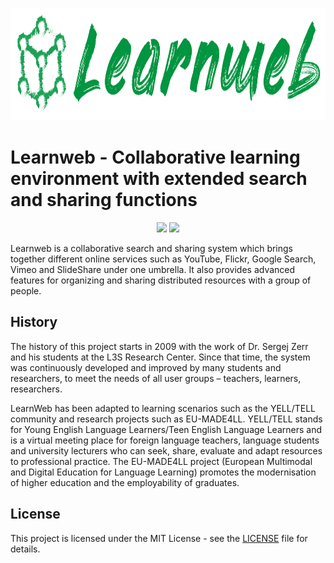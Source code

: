 <p style="text-align: center"><img src="./.github/logo.webp" height="180" alt="Interweb Logo"/></p>

# Learnweb - Collaborative learning environment with extended search and sharing functions

<p style="text-align: center">
<a href="https://opensource.org/licenses/MIT" alt="License: MIT">
   <img src="https://img.shields.io/badge/License-MIT-yellow.svg"/></a>
<a href="https://github.com/l3s-learnweb/learnweb/tags" alt="Releases">
   <img src="https://img.shields.io/github/v/tag/l3s-learnweb/learnweb"/></a>
</p>

Learnweb is a collaborative search and sharing system which brings together different online services such as
YouTube, Flickr, Google Search, Vimeo and SlideShare under one umbrella. It also provides advanced features for organizing and
sharing distributed resources with a group of people.

## History

The history of this project starts in 2009 with the work of Dr. Sergej Zerr and his students at the L3S Research Center.
Since that time, the system was continuously developed and improved by many students and researchers, to meet the needs
of all user groups – teachers, learners, researchers.

LearnWeb has been adapted to learning scenarios such as the YELL/TELL community and research projects such as EU-MADE4LL.
YELL/TELL stands for Young English Language Learners/Teen English Language Learners and is a virtual meeting place for
foreign language teachers, language students and university lecturers who can seek, share, evaluate and adapt resources
to professional practice. The EU-MADE4LL project (European Multimodal and Digital Education for Language Learning)
promotes the modernisation of higher education and the employability of graduates.

## License

This project is licensed under the MIT License - see the [LICENSE](LICENSE) file for details.
